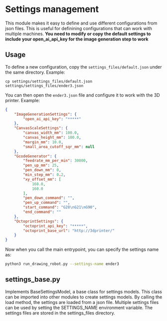 # Settings management
This module makes it easy to define and use different configurations from json files.
This is useful for definining configurations that can work with multiple machines.
**You need to modify or copy the default settings to include your open_ai_api_key for the image generation step to work**
## Usage
To define a new configuration, copy the `settings_files/default.json` under the same directory. Example:
```
cp settings/settings_files/default.json settings/settings_files/ender3.json
```
You can then open the `ender3.json` file and configure it to work with the 3D printer. Example:
```json
{
    "ImageGenerationSettings": {
        "open_ai_api_key": "*****"
    },
    "CanvasScaleSettings": {
        "canvas_width_mm": 100.0,
        "canvas_height_mm": 100.0,
        "margin_mm": 10.0,
        "small_area_cutoff_sqr_mm": null
    },
    "GcodeGenerator": {
        "feedrate_mm_per_min": 30000,
        "pen_up_mm": 25,
        "pen_down_mm": 0,
        "min_step_mm": 0.2,
        "xy_offset_mm": [
            160.0,
            160.0
        ],
        "pen_down_command": "",
        "pen_up_command": "",
        "start_command": "G28\nG21\nG90",
        "end_command": ""
    },
    "OctoprintSettings": {
        "octoprint_api_key": "*****",
        "octoprint_base_url": "http://3dprinter/"
    }
}
```
Now when you call the main entrypoint, you can specify the settings name as:
```bash
python3 run_drawing_robot.py --settings-name ender3
```
## settings_base.py
Implements BaseSettingsModel, a base class for settings models.
This class can be imported into other modules to create settings models.
By calling the load method, the settings are loaded from a json file.
Multiple settings files can be used by setting the SETTINGS_NAME environment variable.
The settings files are stored in the settings_files directory.

